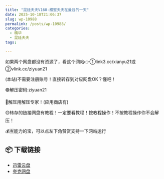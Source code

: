 ```yaml
---
title: "昆廷夫夫V160-甜蜜夫夫在曼谷的一天"
date: 2025-10-18T21:06:37
slug: wp-10988
permalink: /posts/wp-10988/
categories:
  - 精华
  - 昆廷夫夫
tags:

---
```


如果两个网盘都没有资源了，看这个网站👉①link3.cc/xianyu21或②vlink.cc/ziyuan21

(本站)不需要注册账号！直接转存到对应网盘OK？懂吧！

🟢解压密码:ziyuan21

🔵解压用解压专家！(应用商店有)

🟡转存的链接网盘有教程！一定要看教程！按教程操作！不按教程操作你不会解压！

💰🈶能力的宝，可以点左下角赞赏支持一下网站运行

## 📦 下载链接
- [迅雷云盘](https://blziyuan21.com/pay-download/10988?key=4dd06d401b&down_id=0)
- [夸克网盘](https://blziyuan21.com/pay-download/10988?key=4dd06d401b&down_id=1)

